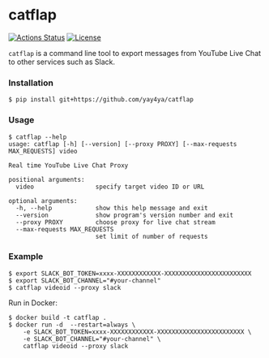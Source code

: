 catflap
=======

[![Actions Status](https://github.com/yay4ya/catflap/workflows/build/badge.svg)](https://github.com/yay4ya/catflap/actions?query=workflow%3Abuild)
[![License](https://img.shields.io/github/license/yay4ya/catflap)](https://github.com/yay4ya/catflap/blob/master/LICENSE)

`catflap` is a command line tool to export messages from YouTube Live Chat to other services such as Slack.



### Installation

```
$ pip install git+https://github.com/yay4ya/catflap
```

### Usage

```
$ catflap --help
usage: catflap [-h] [--version] [--proxy PROXY] [--max-requests MAX_REQUESTS] video

Real time YouTube Live Chat Proxy

positional arguments:
  video                 specify target video ID or URL

optional arguments:
  -h, --help            show this help message and exit
  --version             show program's version number and exit
  --proxy PROXY         choose proxy for live chat stream
  --max-requests MAX_REQUESTS
                        set limit of number of requests
```


### Example

```
$ export SLACK_BOT_TOKEN=xxxx-XXXXXXXXXXXX-XXXXXXXXXXXXXXXXXXXXXXXX
$ export SLACK_BOT_CHANNEL="#your-channel"
$ catflap videoid --proxy slack
```

Run in Docker:

```
$ docker build -t catflap .
$ docker run -d  --restart=always \
    -e SLACK_BOT_TOKEN=xxxx-XXXXXXXXXXXX-XXXXXXXXXXXXXXXXXXXXXXXX \
    -e SLACK_BOT_CHANNEL="#your-channel" \
    catflap videoid --proxy slack
```
